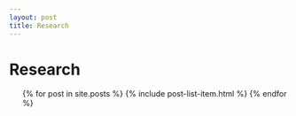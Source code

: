 ```yaml
---
layout: post
title: Research
---
```


<h1>Research</h1>

<ul class="post-list">
  {% for post in site.posts %}
    {% include post-list-item.html %}
  {% endfor %}
</ul>



